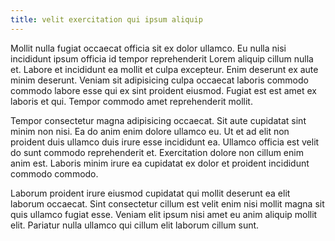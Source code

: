```yaml
---
title: velit exercitation qui ipsum aliquip
---
```


Mollit nulla fugiat occaecat officia sit ex dolor ullamco. Eu nulla nisi incididunt ipsum officia id tempor reprehenderit Lorem aliquip cillum nulla et. Labore et incididunt ea mollit et culpa excepteur. Enim deserunt ex aute minim deserunt. Veniam sit adipisicing culpa occaecat laboris commodo commodo labore esse qui ex sint proident eiusmod. Fugiat est est amet ex laboris et qui. Tempor commodo amet reprehenderit mollit.

Tempor consectetur magna adipisicing occaecat. Sit aute cupidatat sint minim non nisi. Ea do anim enim dolore ullamco eu. Ut et ad elit non proident duis ullamco duis irure esse incididunt ea. Ullamco officia est velit do sunt commodo reprehenderit et. Exercitation dolore non cillum enim anim est. Laboris minim irure ea cupidatat ex dolor et proident incididunt commodo commodo.

Laborum proident irure eiusmod cupidatat qui mollit deserunt ea elit laborum occaecat. Sint consectetur cillum est velit enim nisi mollit magna sit quis ullamco fugiat esse. Veniam elit ipsum nisi amet eu anim aliquip mollit elit. Pariatur nulla ullamco qui cillum elit laborum cillum sunt.